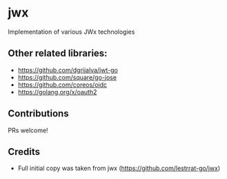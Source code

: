 # jwx

Implementation of various JWx technologies

## Other related libraries:

* https://github.com/dgrijalva/jwt-go
* https://github.com/square/go-jose
* https://github.com/coreos/oidc
* https://golang.org/x/oauth2

## Contributions

PRs welcome!

## Credits

* Full initial copy was taken from jwx (https://github.com/lestrrat-go/jwx)
